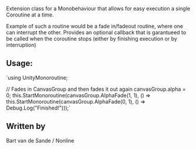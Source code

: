 Extension class for a Monobehaviour that allows for easy execution a single Coroutine at a time.

Example of such a routine would be a fade in/fadeout routine, where one can interrupt the other.
Provides an optional callback that is garantueed to be called when the coroutine stops (either by finishing execution or by interruption)

## Usage:

`using UnityMonoroutine;

// Fades in CanvasGroup and then fades it out again
canvasGroup.alpha = 0;
this.StartMonoroutine(canvasGroup.AlphaFade(1, 1),
    () => this.StartMonoroutine(canvasGroup.AlphaFade(0, 1),
    () => Debug.Log("Finished!")));`

## Written by
Bart van de Sande / Nonline
